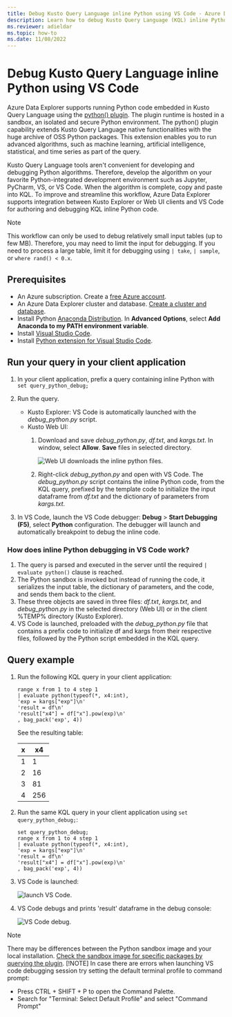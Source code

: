 ```yaml
---
title: Debug Kusto Query Language inline Python using VS Code - Azure Data Explorer
description: Learn how to debug Kusto Query Language (KQL) inline Python using VS Code.
ms.reviewer: adieldar
ms.topic: how-to
ms.date: 11/08/2022
---
```


# Debug Kusto Query Language inline Python using VS Code

Azure Data Explorer supports running Python code embedded in Kusto Query Language using the [python() plugin](kusto/query/pythonplugin.md). The plugin runtime is hosted in a sandbox, an isolated and secure Python environment. The python() plugin capability extends Kusto Query Language native functionalities with the huge archive of OSS Python packages. This extension enables you to run advanced algorithms, such as machine learning, artificial intelligence, statistical, and time series as part of the query.

Kusto Query Language tools aren't convenient for developing and debugging Python algorithms. Therefore, develop the algorithm on your favorite Python-integrated development environment such as Jupyter, PyCharm, VS, or VS Code. When the algorithm is complete, copy and paste into KQL. To improve and streamline this workflow, Azure Data Explorer supports integration between Kusto Explorer or Web UI clients and VS Code for authoring and debugging KQL inline Python code. 

> [!NOTE]
> This workflow can only be used to debug relatively small input tables (up to few MB). Therefore, you may need to limit the input for debugging.  If you need to process a large table, limit it for debugging using `| take`, `| sample`, or `where rand() < 0.x`.

## Prerequisites

* An Azure subscription. Create a [free Azure account](https://azure.microsoft.com/free/).
* An Azure Data Explorer cluster and database. [Create a cluster and database](create-cluster-database-quickstart.md).
* Install Python [Anaconda Distribution](https://www.anaconda.com/download). In **Advanced Options**, select **Add Anaconda to my PATH environment variable**.
* Install [Visual Studio Code](https://code.visualstudio.com/Download).
* Install [Python extension for Visual Studio Code](https://marketplace.visualstudio.com/items?itemName=ms-python.python).

## Run your query in your client application

1. In your client application, prefix a query containing inline Python with `set query_python_debug;`
1. Run the query.
    * Kusto Explorer: VS Code is automatically launched with the *debug_python.py* script.
    * Kusto Web UI: 
        1. Download and save *debug_python.py*, *df.txt*, and *kargs.txt*. In window, select **Allow**. **Save** files in selected directory. 

            ![Web UI downloads the inline python files.](media/debug-inline-python/webui-inline-python.png)

        1. Right-click *debug_python.py* and open with VS Code. 
        The *debug_python.py* script contains the inline Python code, from the KQL query, prefixed by the template code to initialize the input dataframe from *df.txt* and the dictionary of parameters from *kargs.txt*.    
            
1. In VS Code, launch the VS Code debugger: **Debug** > **Start Debugging (F5)**, select **Python** configuration. The debugger will launch and automatically breakpoint to debug the inline code.

### How does inline Python debugging in VS Code work?

1. The query is parsed and executed in the server until the required `| evaluate python()` clause is reached.
1. The Python sandbox is invoked but instead of running the code, it serializes the input table, the dictionary of parameters, and the code, and sends them back to the client.
1. These three objects are saved in three files: *df.txt*, *kargs.txt*, and *debug_python.py* in the selected directory (Web UI) or in the client %TEMP% directory (Kusto Explorer).
1. VS Code is launched, preloaded with the *debug_python.py* file that contains a prefix code to initialize df and kargs from their respective files, followed by the Python script embedded in the KQL query.

## Query example

1. Run the following KQL query in your client application:

    ```kusto
    range x from 1 to 4 step 1
    | evaluate python(typeof(*, x4:int), 
    'exp = kargs["exp"]\n'
    'result = df\n'
    'result["x4"] = df["x"].pow(exp)\n'
    , bag_pack('exp', 4))
    ```

    See the resulting table:

    | x  | x4  |
    |---------|---------|
    | 1     |   1      |
    | 2     |   16      |
    | 3     |   81      |
    | 4     |    256     |
    
1. Run the same KQL query in your client application using `set query_python_debug;`:

    ```kusto
    set query_python_debug;
    range x from 1 to 4 step 1
    | evaluate python(typeof(*, x4:int), 
    'exp = kargs["exp"]\n'
    'result = df\n'
    'result["x4"] = df["x"].pow(exp)\n'
    , bag_pack('exp', 4))
    ```

1. VS Code is launched:

    ![launch VS Code.](media/debug-inline-python/launch-vs-code.png)

1. VS Code debugs and prints 'result' dataframe in the debug console:

    ![VS Code debug.](media/debug-inline-python/debug-vs-code.png)

> [!NOTE]
> There may be differences between the Python sandbox image and your local installation. [Check the sandbox image for specific packages by querying the plugin](kusto/functions-library/get-packages-version-fl.md).
> [!NOTE]
> In case there are errors when launching VS code debugging session try setting the default terminal profile to command prompt:
>  * Press CTRL + SHIFT + P to open the Command Palette.
>  * Search for "Terminal: Select Default Profile" and select "Command Prompt"
